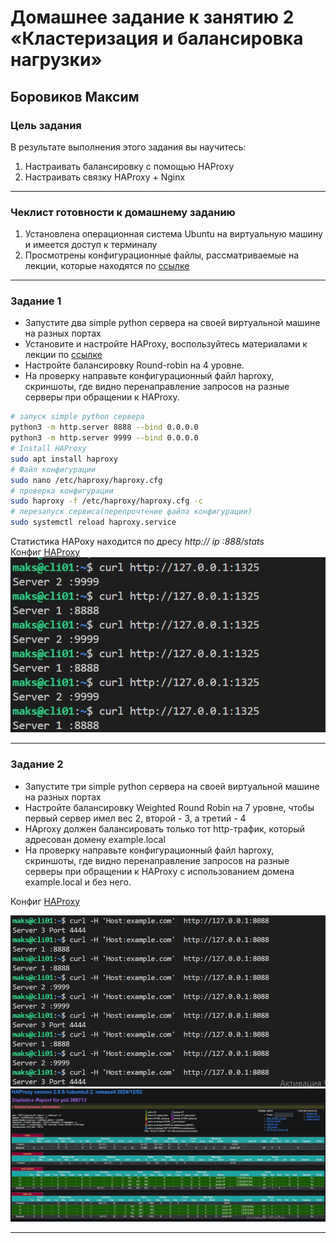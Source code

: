 # Домашнее задание к занятию 2 «Кластеризация и балансировка нагрузки»

## Боровиков Максим

### Цель задания
В результате выполнения этого задания вы научитесь:
1. Настраивать балансировку с помощью HAProxy
2. Настраивать связку HAProxy + Nginx

------

### Чеклист готовности к домашнему заданию

1. Установлена операционная система Ubuntu на виртуальную машину и имеется доступ к терминалу
2. Просмотрены конфигурационные файлы, рассматриваемые на лекции, которые находятся по [ссылке](2/)

------

### Задание 1
- Запустите два simple python сервера на своей виртуальной машине на разных портах
- Установите и настройте HAProxy, воспользуйтесь материалами к лекции по [ссылке](2/)
- Настройте балансировку Round-robin на 4 уровне.
- На проверку направьте конфигурационный файл haproxy, скриншоты, где видно перенаправление запросов на разные серверы при обращении к HAProxy.

```bash
# запуск simple python сервера
python3 -m http.server 8888 --bind 0.0.0.0
python3 -m http.server 9999 --bind 0.0.0.0
# Install HAProxy
sudo apt install haproxy
# Файл конфигурации
sudo nano /etc/haproxy/haproxy.cfg
# проверка конфигурации
sudo haproxy -f /etc/haproxy/haproxy.cfg -c
# перезапуск сервиса(перепрочтение файла конфигурации)
sudo systemctl reload haproxy.service
```
Статистика HAPoxy находится по дресу *http:// ip :888/stats*  
Конфиг [HAProxy](config/haproxy01.cfg)  
![check01](img/check_tcp.JPG)  

------

### Задание 2
- Запустите три simple python сервера на своей виртуальной машине на разных портах
- Настройте балансировку Weighted Round Robin на 7 уровне, чтобы первый сервер имел вес 2, второй - 3, а третий - 4
- HAproxy должен балансировать только тот http-трафик, который адресован домену example.local
- На проверку направьте конфигурационный файл haproxy, скриншоты, где видно перенаправление запросов на разные серверы при обращении к HAProxy c использованием домена example.local и без него.  

Конфиг [HAProxy](config/haproxy02.cfg) 

![check_task02](img/check_task02.JPG)  
![HAProxy_stats](img/HAProxy_stats.JPG)  

---
